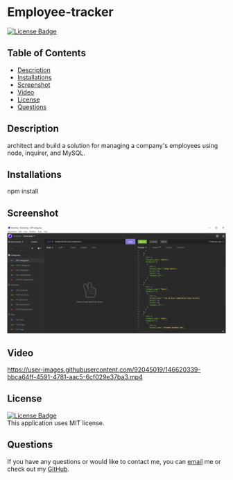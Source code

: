 # Employee-tracker

[![License Badge](https://img.shields.io/static/v1?label=License&message=MIT&color=blue&?style=plastic&link=https://choosealicense.com/licenses/mit/)](https://choosealicense.com/licenses/mit/)

## Table of Contents
 - [Description](#Description)
 - [Installations](#Installations)
 - [Screenshot](#Screenshot)
 - [Video](#Video)
 - [License](#License)
 - [Questions](#Questions)

## Description
architect and build a solution for managing a company's employees using node, inquirer, and MySQL.

## Installations
npm install

## Screenshot
![](https://github.com/NicoleWrz/E-Commerce-Back-End/blob/777d34b015785b2340f2619b2e65f695cf8ecaa0/E-Commerce%20screenshot.png)
  
## Video
https://user-images.githubusercontent.com/92045019/146620339-bbca64ff-4591-4781-aac5-6cf029e37ba3.mp4

## License
[![License Badge](https://img.shields.io/static/v1?label=License&message=MIT&color=blue&?style=plastic&link=https://choosealicense.com/licenses/mit/)](https://choosealicense.com/licenses/mit/)
</br>
This application uses MIT license. 

## Questions 
If you have any questions or would like to contact me, you can [email](mailto:nicolewrz@gmail.com) me
or check out my [GitHub](https://github.com/nicolewrz).